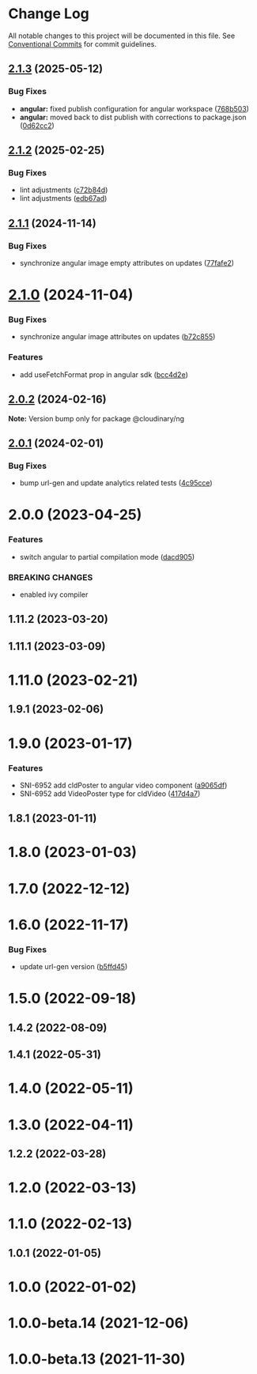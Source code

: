 # Change Log

All notable changes to this project will be documented in this file.
See [Conventional Commits](https://conventionalcommits.org) for commit guidelines.

## [2.1.3](https://github.com/cloudinary/frontend-frameworks/compare/@cloudinary/ng@2.1.2...@cloudinary/ng@2.1.3) (2025-05-12)


### Bug Fixes

* **angular:** fixed publish configuration for angular workspace ([768b503](https://github.com/cloudinary/frontend-frameworks/commit/768b503bceefb364e734796332d73aa77970a7ee))
* **angular:** moved back to dist publish with corrections to package.json ([0d62cc2](https://github.com/cloudinary/frontend-frameworks/commit/0d62cc28e741a7574137cac276382eec1f2d48e2))





## [2.1.2](https://github.com/cloudinary/frontend-frameworks/compare/@cloudinary/ng@2.1.1...@cloudinary/ng@2.1.2) (2025-02-25)


### Bug Fixes

* lint adjustments ([c72b84d](https://github.com/cloudinary/frontend-frameworks/commit/c72b84d4d420818e40928b91d4d57cb1f48510b5))
* lint adjustments ([edb67ad](https://github.com/cloudinary/frontend-frameworks/commit/edb67ade6cd3dc1b2b379ad326c981b9dcf2a660))





## [2.1.1](https://github.com/cloudinary/frontend-frameworks/compare/@cloudinary/ng@2.1.0...@cloudinary/ng@2.1.1) (2024-11-14)


### Bug Fixes

* synchronize angular image empty attributes on updates ([77fafe2](https://github.com/cloudinary/frontend-frameworks/commit/77fafe2f2fefdb814b140a4da3f521e6e906938f))





# [2.1.0](https://github.com/cloudinary/frontend-frameworks/compare/@cloudinary/ng@2.0.2...@cloudinary/ng@2.1.0) (2024-11-04)


### Bug Fixes

* synchronize angular image attributes on updates ([b72c855](https://github.com/cloudinary/frontend-frameworks/commit/b72c855fdea5c01eb780db20a7902766bf38ef07))


### Features

* add useFetchFormat prop in angular sdk ([bcc4d2e](https://github.com/cloudinary/frontend-frameworks/commit/bcc4d2e4f37748cfa5f17f3a7231a9a4737e65d1))





## [2.0.2](https://github.com/cloudinary/frontend-frameworks/compare/@cloudinary/ng@2.0.1...@cloudinary/ng@2.0.2) (2024-02-16)

**Note:** Version bump only for package @cloudinary/ng





## [2.0.1](https://github.com/cloudinary/frontend-frameworks/compare/@cloudinary/ng@2.0.0...@cloudinary/ng@2.0.1) (2024-02-01)


### Bug Fixes

* bump url-gen and update analytics related tests ([4c95cce](https://github.com/cloudinary/frontend-frameworks/commit/4c95cce77f363ac9ed674f94d38c20b4e0d71f21))





# 2.0.0 (2023-04-25)


### Features

* switch angular to partial compilation mode ([dacd905](https://github.com/cloudinary/frontend-frameworks/commit/dacd9052519bc5c029d930cfa83dd29cc8b41658))


### BREAKING CHANGES

* enabled ivy compiler



## 1.11.2 (2023-03-20)



## 1.11.1 (2023-03-09)



# 1.11.0 (2023-02-21)



## 1.9.1 (2023-02-06)



# 1.9.0 (2023-01-17)


### Features

* SNI-6952 add cldPoster to angular video component ([a9065df](https://github.com/cloudinary/frontend-frameworks/commit/a9065dfd93f30d6596547a568998728d4b43390f))
* SNI-6952 add VideoPoster type for cldVideo ([417d4a7](https://github.com/cloudinary/frontend-frameworks/commit/417d4a77b30d614b2508c89ded6a28e58decbc88))



## 1.8.1 (2023-01-11)



# 1.8.0 (2023-01-03)



# 1.7.0 (2022-12-12)



# 1.6.0 (2022-11-17)


### Bug Fixes

* update url-gen version ([b5ffd45](https://github.com/cloudinary/frontend-frameworks/commit/b5ffd4534fa2bca5dbcbb08d244a116f5812ae15))



# 1.5.0 (2022-09-18)



## 1.4.2 (2022-08-09)



## 1.4.1 (2022-05-31)



# 1.4.0 (2022-05-11)



# 1.3.0 (2022-04-11)



## 1.2.2 (2022-03-28)



# 1.2.0 (2022-03-13)



# 1.1.0 (2022-02-13)



## 1.0.1 (2022-01-05)



# 1.0.0 (2022-01-02)



# 1.0.0-beta.14 (2021-12-06)



# 1.0.0-beta.13 (2021-11-30)
